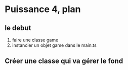 # Puissance 4, plan

## le debut
1. faire une classe game 
2. instancier un objet game dans le main.ts

## Créer une classe qui va gérer le fond 